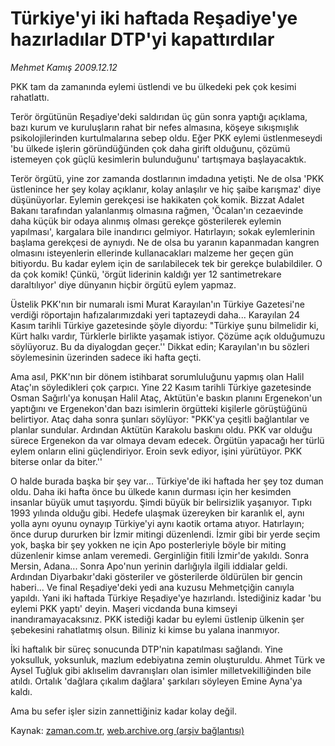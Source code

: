 # Türkiye'yi iki haftada Reşadiye'ye hazırladılar DTP'yi kapattırdılar

*Mehmet Kamış 2009.12.12*

<tr><td class="metin" colspan="2" style="padding-top: 20px; padding-left: 5px; ">PKK tam da zamanında eylemi üstlendi ve bu ülkedeki pek çok kesimi rahatlattı.</td></tr><tr><td class="metin" colspan="2" style="padding-top: 20px; padding-left: 5px; "><p>Terör örgütünün Reşadiye'deki saldırıdan üç gün sonra yaptığı açıklama, bazı kurum ve kuruluşların rahat bir nefes almasına, köşeye sıkışmışlık psikolojilerinden kurtulmalarına sebep oldu. Eğer PKK eylemi üstlenmeseydi 'bu ülkede işlerin göründüğünden çok daha girift olduğunu, çözümü istemeyen çok güçlü kesimlerin bulunduğunu' tartışmaya başlayacaktık.
<p>Terör örgütü, yine zor zamanda dostlarının imdadına yetişti. Ne de olsa 'PKK üstlenince her şey kolay açıklanır, kolay anlaşılır ve hiç şaibe karışmaz' diye düşünüyorlar. Eylemin gerekçesi ise hakikaten çok komik. Bizzat Adalet Bakanı tarafından yalanlanmış olmasına rağmen, 'Öcalan'ın cezaevinde daha küçük bir odaya alınmış olması gerekçe gösterilerek eylemin yapılması', kargalara bile inandırıcı gelmiyor. Hatırlayın; sokak eylemlerinin başlama gerekçesi de aynıydı. Ne de olsa bu yaranın kapanmadan kangren olmasını isteyenlerin ellerinde kullanacakları malzeme her geçen gün bitiyordu. Bu kadar eylem için de sarılabilecek tek bir gerekçe bulabildiler. O da çok komik! Çünkü, 'örgüt liderinin kaldığı yer 12 santimetrekare daraltılıyor' diye dünyanın hiçbir örgütü eylem yapmaz.
<p>Üstelik PKK'nın bir numaralı ismi Murat Karayılan'ın Türkiye Gazetesi'ne verdiği röportajın hafızalarımızdaki yeri taptazeydi daha... Karayılan 24 Kasım tarihli Türkiye gazetesinde şöyle diyordu: "Türkiye şunu bilmelidir ki, Kürt halkı vardır, Türklerle birlikte yaşamak istiyor. Çözüme açık olduğumuzu söylüyoruz. Bu da diyalogdan geçer.'' Dikkat edin; Karayılan'ın bu sözleri söylemesinin üzerinden sadece iki hafta geçti.
<p>Ama asıl, PKK'nın bir dönem istihbarat sorumluluğunu yapmış olan Halil Ataç'ın söyledikleri çok çarpıcı. Yine 22 Kasım tarihli Türkiye gazetesinde Osman Sağırlı'ya konuşan Halil Ataç, Aktütün'e baskın planını Ergenekon'un yaptığını ve Ergenekon'dan bazı isimlerin örgütteki kişilerle görüştüğünü belirtiyor. Ataç daha sonra şunları söylüyor: "PKK'ya çeşitli bağlantılar ve planlar sundular. Ardından Aktütün Karakolu baskını oldu. PKK var olduğu sürece Ergenekon da var olmaya devam edecek. Örgütün yapacağı her türlü eylem onların elini güçlendiriyor. Eroin sevk ediyor, işini yürütüyor. PKK biterse onlar da biter.''
<p>O halde burada başka bir şey var... Türkiye'de iki haftada her şey toz duman oldu. Daha iki hafta önce bu ülkede kanın durması için her kesimden insanlar büyük umut taşıyordu. Şimdi büyük bir belirsizlik yaşanıyor. Tıpkı 1993 yılında olduğu gibi. Hedefe ulaşmak üzereyken bir karanlık el, aynı yolla aynı oyunu oynayıp Türkiye'yi aynı kaotik ortama atıyor. Hatırlayın; önce durup dururken bir İzmir mitingi düzenlendi. İzmir gibi bir yerde seçim yok, başka bir şey yokken ne için Apo posterleriyle böyle bir miting düzenlenir kimse anlam veremedi. Gerginliğin fitili İzmir'de yakıldı. Sonra Mersin, Adana... Sonra Apo'nun yerinin darlığıyla ilgili iddialar geldi. Ardından Diyarbakır'daki gösteriler ve gösterilerde öldürülen bir gencin haberi... Ve final Reşadiye'deki yedi ana kuzusu Mehmetçiğin canıyla yapıldı. Yani iki haftada Türkiye Reşadiye'ye hazırlandı. İstediğiniz kadar 'bu eylemi PKK yaptı' deyin. Maşeri vicdanda buna kimseyi inandıramayacaksınız. PKK istediği kadar bu eylemi üstlenip ülkenin şer şebekesini rahatlatmış olsun. Biliniz ki kimse bu yalana inanmıyor.
<p>İki haftalık bir süreç sonucunda DTP'nin kapatılması sağlandı. Yine yoksulluk, yoksunluk, mazlum edebiyatına zemin oluşturuldu. Ahmet Türk ve Aysel Tuğluk gibi aklıselim davranışları olan isimler milletvekilliğinden bile atıldı. Ortalık 'dağlara çıkalım dağlara' şarkıları söyleyen Emine Ayna'ya kaldı.
<p>Ama bu sefer işler sizin zannettiğiniz kadar kolay değil.<br/></p></p></p></p></p></p></p></td></tr>

Kaynak: [zaman.com.tr](http://zaman.com.tr/yazar.do?yazino=926298), [web.archive.org (arşiv bağlantısı)](http://web.archive.org/web/20100110065814/http://zaman.com.tr:80/yazar.do?yazino=926298)
